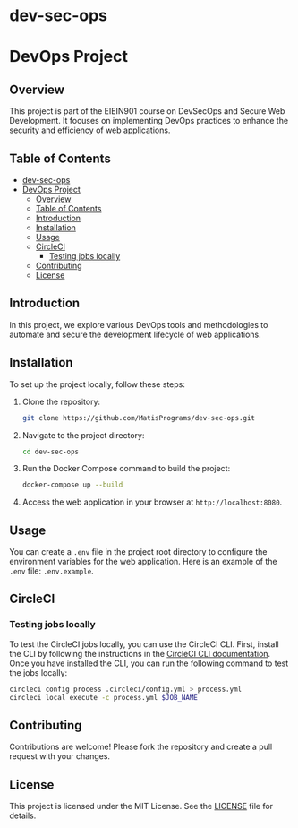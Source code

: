 # dev-sec-ops

# DevOps Project

## Overview
This project is part of the EIEIN901 course on DevSecOps and Secure Web Development. It focuses on implementing DevOps practices to enhance the security and efficiency of web applications.

## Table of Contents
- [dev-sec-ops](#dev-sec-ops)
- [DevOps Project](#devops-project)
  - [Overview](#overview)
  - [Table of Contents](#table-of-contents)
  - [Introduction](#introduction)
  - [Installation](#installation)
  - [Usage](#usage)
  - [CircleCI](#circleci)
    - [Testing jobs locally](#testing-jobs-locally)
  - [Contributing](#contributing)
  - [License](#license)

## Introduction
In this project, we explore various DevOps tools and methodologies to automate and secure the development lifecycle of web applications.

## Installation
To set up the project locally, follow these steps:
1. Clone the repository:
    ```sh
    git clone https://github.com/MatisPrograms/dev-sec-ops.git
    ```
2. Navigate to the project directory:
    ```sh
    cd dev-sec-ops
    ```
3. Run the Docker Compose command to build the project:
    ```sh
    docker-compose up --build
    ```
4. Access the web application in your browser at `http://localhost:8080`.

## Usage
You can create a `.env` file in the project root directory to configure the environment variables for the web application. Here is an example of the `.env` file: `.env.example`.

## CircleCI

### Testing jobs locally

To test the CircleCI jobs locally, you can use the CircleCI CLI. First, install the CLI by following the instructions in the [CircleCI CLI documentation](https://circleci.com/docs/2.0/local-cli/).
Once you have installed the CLI, you can run the following command to test the jobs locally:

```sh
circleci config process .circleci/config.yml > process.yml
circleci local execute -c process.yml $JOB_NAME
```

## Contributing
Contributions are welcome! Please fork the repository and create a pull request with your changes.

## License
This project is licensed under the MIT License. See the [LICENSE](LICENSE) file for details.